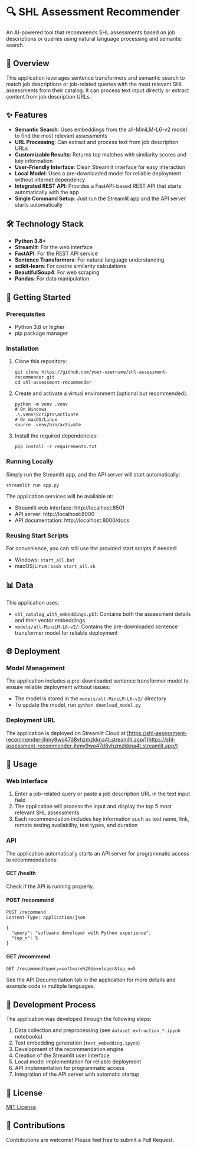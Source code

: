 # 🔍 SHL Assessment Recommender

An AI-powered tool that recommends SHL assessments based on job descriptions or queries using natural language processing and semantic search.

## 📌 Overview

This application leverages sentence transformers and semantic search to match job descriptions or job-related queries with the most relevant SHL assessments from their catalog. It can process text input directly or extract content from job description URLs.

## ✨ Features

- **Semantic Search**: Uses embeddings from the all-MiniLM-L6-v2 model to find the most relevant assessments
- **URL Processing**: Can extract and process text from job description URLs
- **Customizable Results**: Returns top matches with similarity scores and key information
- **User-Friendly Interface**: Clean Streamlit interface for easy interaction
- **Local Model**: Uses a pre-downloaded model for reliable deployment without internet dependency
- **Integrated REST API**: Provides a FastAPI-based REST API that starts automatically with the app
- **Single Command Setup**: Just run the Streamlit app and the API server starts automatically

## 🛠️ Technology Stack

- **Python 3.8+**
- **Streamlit**: For the web interface
- **FastAPI**: For the REST API service
- **Sentence Transformers**: For natural language understanding
- **scikit-learn**: For cosine similarity calculations
- **BeautifulSoup4**: For web scraping
- **Pandas**: For data manipulation

## 🚀 Getting Started

### Prerequisites

- Python 3.8 or higher
- pip package manager

### Installation

1. Clone this repository:
   ```
   git clone https://github.com/your-username/shl-assessment-recommender.git
   cd shl-assessment-recommender
   ```

2. Create and activate a virtual environment (optional but recommended):
   ```
   python -m venv .venv
   # On Windows
   .\.venv\Scripts\activate
   # On macOS/Linux
   source .venv/bin/activate
   ```

3. Install the required dependencies:
   ```
   pip install -r requirements.txt
   ```

### Running Locally

Simply run the Streamlit app, and the API server will start automatically:
```
streamlit run app.py
```

The application services will be available at:
- Streamlit web interface: http://localhost:8501
- API server: http://localhost:8000
- API documentation: http://localhost:8000/docs

### Reusing Start Scripts

For convenience, you can still use the provided start scripts if needed:
- Windows: `start_all.bat`
- macOS/Linux: `bash start_all.sh`

## 📊 Data

This application uses:
- `shl_catalog_with_embeddings.pkl`: Contains both the assessment details and their vector embeddings
- `models/all-MiniLM-L6-v2/`: Contains the pre-downloaded sentence transformer model for reliable deployment

## 🌐 Deployment

### Model Management

The application includes a pre-downloaded sentence transformer model to ensure reliable deployment without issues:
- The model is stored in the `models/all-MiniLM-L6-v2/` directory
- To update the model, run `python download_model.py`

### Deployment URL

The application is deployed on Streamlit Cloud at [https://shl-assessment-recommender-jhmy9wo47d8vhzmzkkna4t.streamlit.app/](https://shl-assessment-recommender-jhmy9wo47d8vhzmzkkna4t.streamlit.app/)

## 📝 Usage

### Web Interface

1. Enter a job-related query or paste a job description URL in the text input field
2. The application will process the input and display the top 5 most relevant SHL assessments
3. Each recommendation includes key information such as test name, link, remote testing availability, test types, and duration

### API

The application automatically starts an API server for programmatic access to recommendations:

#### GET /health
Check if the API is running properly.

#### POST /recommend
```
POST /recommend
Content-Type: application/json

{
  "query": "software developer with Python experience",
  "top_n": 5
}
```

#### GET /recommend
```
GET /recommend?query=software%20developer&top_n=5
```

See the API Documentation tab in the application for more details and example code in multiple languages.

## 🧪 Development Process

The application was developed through the following steps:
1. Data collection and preprocessing (see `dataset_extraction_*.ipynb` notebooks)
2. Text embedding generation (`text_embedding.ipynb`)
3. Development of the recommendation engine
4. Creation of the Streamlit user interface
5. Local model implementation for reliable deployment
6. API implementation for programmatic access
7. Integration of the API server with automatic startup

## 📄 License

[MIT License](LICENSE)

## 👥 Contributions

Contributions are welcome! Please feel free to submit a Pull Request.

